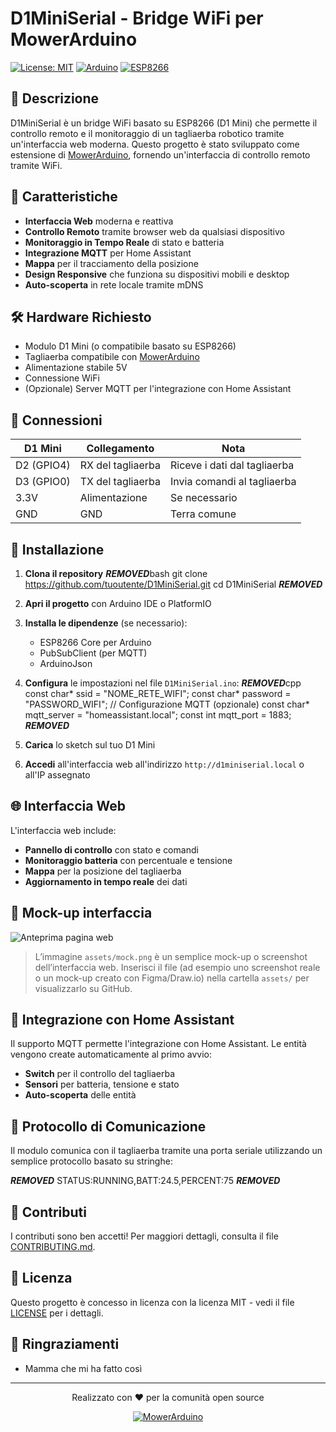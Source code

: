 # D1MiniSerial - Bridge WiFi per MowerArduino

[![License: MIT](https://img.shields.io/badge/License-MIT-yellow.svg)](https://opensource.org/licenses/MIT)
[![Arduino](https://img.shields.io/badge/Arduino-Compatible-00979D.svg?logo=arduino&logoColor=white)](https://www.arduino.cc/)
[![ESP8266](https://img.shields.io/badge/ESP8266-Compatible-E7352C.svg?logo=esphome&logoColor=white)](https://www.espressif.com/)

## 🚜 Descrizione

D1MiniSerial è un bridge WiFi basato su ESP8266 (D1 Mini) che permette il controllo remoto e il monitoraggio di un tagliaerba robotico tramite un'interfaccia web moderna. Questo progetto è stato sviluppato come estensione di [MowerArduino](https://github.com/evlas/MowerArduino), fornendo un'interfaccia di controllo remoto tramite WiFi.

## 🌟 Caratteristiche

- **Interfaccia Web** moderna e reattiva
- **Controllo Remoto** tramite browser web da qualsiasi dispositivo
- **Monitoraggio in Tempo Reale** di stato e batteria
- **Integrazione MQTT** per Home Assistant
- **Mappa** per il tracciamento della posizione
- **Design Responsive** che funziona su dispositivi mobili e desktop
- **Auto-scoperta** in rete locale tramite mDNS

## 🛠 Hardware Richiesto

- Modulo D1 Mini (o compatibile basato su ESP8266)
- Tagliaerba compatibile con [MowerArduino](https://github.com/evlas/MowerArduino)
- Alimentazione stabile 5V
- Connessione WiFi
- (Opzionale) Server MQTT per l'integrazione con Home Assistant

## 📡 Connessioni

| D1 Mini | Collegamento          | Nota                          |
|---------|-----------------------|-------------------------------|
| D2 (GPIO4) | RX del tagliaerba    | Riceve i dati dal tagliaerba  |
| D3 (GPIO0) | TX del tagliaerba    | Invia comandi al tagliaerba   |
| 3.3V   | Alimentazione         | Se necessario                 |
| GND    | GND                   | Terra comune                 |

## 🚀 Installazione

1. **Clona il repository**
   ***REMOVED***bash
   git clone https://github.com/tuoutente/D1MiniSerial.git
   cd D1MiniSerial
   ***REMOVED***

2. **Apri il progetto** con Arduino IDE o PlatformIO

3. **Installa le dipendenze** (se necessario):
   - ESP8266 Core per Arduino
   - PubSubClient (per MQTT)
   - ArduinoJson

4. **Configura** le impostazioni nel file `D1MiniSerial.ino`:
   ***REMOVED***cpp
   const char* ssid = "NOME_RETE_WIFI";
   const char* password = "PASSWORD_WIFI";
   // Configurazione MQTT (opzionale)
   const char* mqtt_server = "homeassistant.local";
   const int mqtt_port = 1883;
   ***REMOVED***

5. **Carica** lo sketch sul tuo D1 Mini

6. **Accedi** all'interfaccia web all'indirizzo `http://d1miniserial.local` o all'IP assegnato

## 🌐 Interfaccia Web

L'interfaccia web include:

- **Pannello di controllo** con stato e comandi
- **Monitoraggio batteria** con percentuale e tensione
- **Mappa** per la posizione del tagliaerba
- **Aggiornamento in tempo reale** dei dati

## 📸 Mock-up interfaccia
![Anteprima pagina web](assets/mock.png)
> L’immagine `assets/mock.png` è un semplice mock-up o screenshot dell’interfaccia web. Inserisci il file (ad esempio uno screenshot reale o un mock-up creato con Figma/Draw.io) nella cartella `assets/` per visualizzarlo su GitHub.

## 🔌 Integrazione con Home Assistant

Il supporto MQTT permette l'integrazione con Home Assistant. Le entità vengono create automaticamente al primo avvio:

- **Switch** per il controllo del tagliaerba
- **Sensori** per batteria, tensione e stato
- **Auto-scoperta** delle entità

## 📡 Protocollo di Comunicazione

Il modulo comunica con il tagliaerba tramite una porta seriale utilizzando un semplice protocollo basato su stringhe:

***REMOVED***
STATUS:RUNNING,BATT:24.5,PERCENT:75
***REMOVED***

## 🤝 Contributi

I contributi sono ben accetti! Per maggiori dettagli, consulta il file [CONTRIBUTING.md](CONTRIBUTING.md).

## 📄 Licenza

Questo progetto è concesso in licenza con la licenza MIT - vedi il file [LICENSE](LICENSE) per i dettagli.

## 🙏 Ringraziamenti

- Mamma che mi ha fatto così

---

<div align="center">
  <p>Realizzato con ❤️ per la comunità open source</p>
  <a href="https://github.com/evlas/MowerArduino">
    <img src="https://img.shields.io/badge/Progetto%20Correlato-MowerArduino-blue" alt="MowerArduino">
  </a>
</div>
